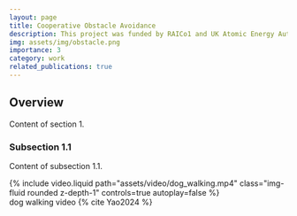 ```yaml
---
layout: page
title: Cooperative Obstacle Avoidance
description: This project was funded by RAICo1 and UK Atomic Energy Authority (UKAEA). 
img: assets/img/obstacle.png
importance: 3
category: work
related_publications: true
---
```


<h2>Overview</h2>

<p>Content of section 1.</p>

<h3>Subsection 1.1</h3>

<p>Content of subsection 1.1.</p>


<div class="row">
    <div class="col-sm mt-3 mt-md-0">
        {% include video.liquid path="assets/video/dog_walking.mp4" class="img-fluid rounded z-depth-1" controls=true autoplay=false %}
    </div>
</div>
<div class="caption">
    dog walking video   {% cite Yao2024 %}
</div>





